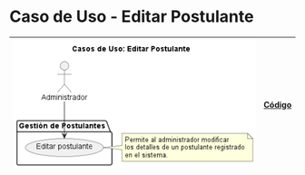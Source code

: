 # Caso de Uso - Editar Postulante

| ![Diagrama de Clases](/casos_de_uso/imagenes/administrador/Editar_Postulante.svg) | [Código](/casos_de_uso/diagrama_casos_de_uso/administrador/editar_postulante/editar_postulante1.puml) |
|-----------------------------------------------------------------------------------|-------------------------------------------------------------------------------------------------------|